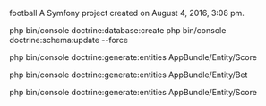 football
A Symfony project created on August 4, 2016, 3:08 pm.

php bin/console doctrine:database:create
php bin/console doctrine:schema:update --force

php bin/console doctrine:generate:entities AppBundle/Entity/Score

php bin/console doctrine:generate:entities AppBundle/Entity/Bet

php bin/console doctrine:generate:entities AppBundle/Entity/Score
